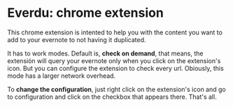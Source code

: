 Everdu: chrome extension
=======================

This chrome extension is intented to help you with the content you want to add to your evernote to not having it duplicated.

It has to work modes. Default is, **check on demand**, that means, the extensión will query your evernote only when you click on the extension's icon. But you can configure the extension to check every url. Obiously, this mode has a larger network overhead.

To **change the configuration**, just right click on the extension's icon and go to configuration and click on the checkbox that appears there. That's all.